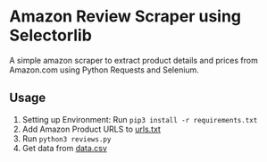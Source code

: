 # Amazon Review Scraper using Selectorlib 

A simple amazon scraper to extract product details and prices from Amazon.com using Python Requests and Selenium.
## Usage

1. Setting up Environment: Run `pip3 install -r requirements.txt`
1. Add Amazon Product URLS to [urls.txt](urls.txt)
1. Run `python3 reviews.py`
1. Get data from [data.csv](data.csv)

